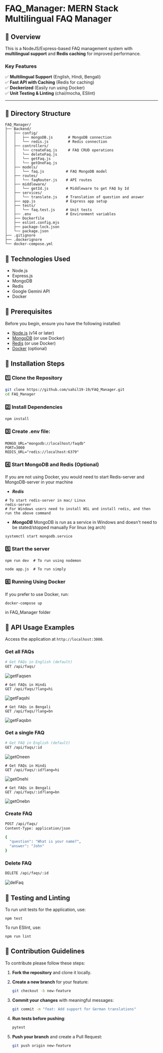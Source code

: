 # FAQ_Manager: MERN Stack Multilingual FAQ Manager

## 🚀 Overview
This is a NodeJS/Express-based FAQ management system with **multilingual support** and **Redis caching** for improved performance.

### **Key Features**
✅ **Multilingual Support** (English, Hindi, Bengali)   
✅ **Fast API with Caching** (Redis for caching)  
✅ **Dockerized** (Easily run using Docker)  
✅ **Unit Testing & Linting** (chai/mocha, ESlint)  

---

## 🔎 Directory Structure

```
FAQ_Manager/
├── Backend/
│   ├── config/
│   │   ├── mongoDB.js       # MongoDB connection
│   │   └── redis.js         # Redis connection
│   ├── controllers/
│   │   └── createFaq.js     # FAQ CRUD operations
│   │   └── deleteFaq.js
│   │   └── getFaq.js
│   │   └── getOneFaq.js
│   ├── models/
│   │   └── faq.js          # FAQ MongoDB model
│   ├── routes/
│   │   └── faqRouter.js    # API routes
│   ├── middleware/
│   │   └── getId.js        # Middleware to get FAQ by Id
│   ├── services/
│   │   └── translate.js    # Translation of question and answer
│   ├── app.js              # Express app setup
│   ├── tests/
│   │   └── faq.test.js     # Unit tests
│   ├── .env                # Environment variables
│   ├── Dockerfile
│   ├── eslint.config.mjs
│   ├── package-lock.json
│   └── package.json
├── .gitignore
├── .dockerignore
└── docker-compose.yml
```

## 📌 Technologies Used

- Node.js
- Express.js
- MongoDB
- Redis
- Google Gemini API
- Docker

## 📌 Prerequisites

Before you begin, ensure you have the following installed:

- [Node.js](https://nodejs.org/) (v14 or later)
- [MongoDB](https://www.mongodb.com/) (or use Docker)
- [Redis](https://redis.io/) (or use Docker)
- [Docker](https://www.docker.com/) (optional)


## 📌 **Installation Steps**

### **1️⃣ Clone the Repository**

```bash
git clone https://github.com/sahil19-19/FAQ_Manager.git
cd FAQ_Manager
```

### **2️⃣ Install Dependencies**

```
npm install
```

### **3️⃣ Create .env file:**

```env
MONGO_URL="mongodb://localhost/faqdb"
PORT=3000
REDIS_URL="redis://localhost:6379"
```

### **4️⃣ Start MongoDB and Redis (Optional)**
If you are not using Docker, you would need to start Redis-server and MongoDB-server in your machine
- ***Redis***  
```
# To start redis-server in mac/ Linux
redis-server  
# For Windows users need to install WSL and install redis, and then run the above command
```
- ***MongoDB***
MongoDB is run as a service in Windows and doesn't need to be stated/stopped manually
For linux (eg arch)
```
systemctl start mongodb.service
```

### **5️⃣ Start the server**
```
npm run dev  # To run using nodemon

node app.js  # To run simply
```

### **6️⃣ Running Using Docker**
If you prefer to use Docker, run:

```
docker-compose up 
```
in FAQ_Manager folder

## 📌 **API Usage Examples**

Access the application at `http://localhost:3000`.

### **Get all FAQs**
```bash
# Get FAQs in English (default)
GET /api/faqs/
```
![getFaqsen](https://github.com/user-attachments/assets/817b6f91-c1f1-4839-b643-5db9883d9fa6)


```
# Get FAQs in Hindi
GET /api/faqs/?lang=hi
```
![getFaqshi](https://github.com/user-attachments/assets/e0ce8df5-b89b-4e3d-8652-89890d42660c)

```
# Get FAQs in Bengali
GET /api/faqs/?lang=bn
```
![getFaqsbn](https://github.com/user-attachments/assets/c4d30303-873b-406c-9909-e8aecf835d3b)


### **Get a single FAQ**
```bash
# Get FAQ in English (default)
GET /api/faqs/:id
```
![getOneen](https://github.com/user-attachments/assets/4488ec83-ca94-483c-a8f9-7e99f5a700ce)

```
# Get FAQs in Hindi
GET /api/faqs/:id?lang=hi
```
![getOnehi](https://github.com/user-attachments/assets/93619e5d-ab47-41e2-876b-2e5aaee446cc)

```
# Get FAQs in Bengali
GET /api/faqs/:id?lang=bn
```
![getOnebn](https://github.com/user-attachments/assets/d12e34a9-2d12-4af4-be84-d02744a5c8fb)


### **Create FAQ**
```bash
POST /api/faqs/
Content-Type: application/json

{
  "question": "What is your name?",
  "answer": "John"
}
```

### **Delete FAQ**
```bash
DELETE /api/faqs/:id
```
![delFaq](https://github.com/user-attachments/assets/6fc50a2b-83a7-4e6b-80b5-322961bbacf5)


## 📌 **Testing and Linting**

To run unit tests for the application, use:

```
npm test
```

To run ESlint, use:
```
npm run lint
```


## 📌 **Contribution Guidelines**
To contribute please follow these steps:

1. **Fork the repository** and clone it locally.
2. **Create a new branch** for your feature:

   ```bash
   git checkout -b new-feature
   ```
   
4. **Commit your changes** with meaningful messages:

   ```bash
   git commit -m "feat: Add support for German translations"
   ```
   
5. **Run tests before pushing**:

   ```bash
   pytest
   ```
   
6. **Push your branch** and create a Pull Request:

   ```bash
   git push origin new-feature
   ```


